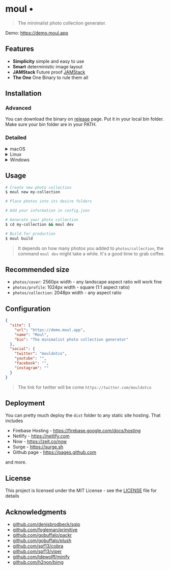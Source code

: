 # moul •

> The minimalist photo collection generator.

Demo: https://demo.moul.app

## Features

- **Simplicity** simple and easy to use
- **Smart** deterministic image layout
- **JAMStack** Future proof [JAMStack](https://jamstack.org)
- **The One** One Binary to rule them all

## Installation

### Advanced

You can download the binary on [release](https://github.com/sophearak/moul/releases) page. Put it in your local bin folder. Make sure your bin folder are in your PATH.

### Detailed

<details><summary>macOS</summary>
<p>

```bash
# download binary
$ wget https://github.com/sophearak/moul/releases/download/v1.0.0-beta.0/moul-darwin

# move binary into local bin
# if ~/.local/bin doesn't exist. $ mkdir -p ~/.local/bin
$ mv moul-darwin ~/.local/bin/moul

# make sure that ~/.local/bin in your $PATH
# if you're using bash
$ echo "export PATH=$PATH:~/.local/bin" >> ~/.bashrc

# if you're using zsh
$ echo "export PATH=$PATH:~/.local/bin" >> ~/.zshrc

# If you don't know what it is. Use bash.

# reload
$ source ~/.bashrc
```

</p>
</details>

<details><summary>Linux</summary>
<p>
I'm 300% sure, you know what to do. See Advanced
</p>
</details>

<details><summary>Windows</summary>
<p>

- **Step 1**: Download the binary [here](https://github.com/sophearak/moul/releases)
- **Step 2**: Create a folder in `C:\bin` and put the downloaded file in there
- **Step 3**: Add `C:\bin` to your `Environment Variables` by
  - **Step 3.1**: right-click `My Computer` -> click `Properties`
  - **Step 3.2**: In the `System Properties` window, click the `Advanced` tab, and then click `Environment Variables`.
  - **Step 3.3**: In the `System Variables` window, highlight `Path`, and click `Edit`.
  - **Step 3.4**: In the Edit `System Variables` window, insert the cursor at the end of the `Variable` value field.
  - **Step 3.5**: If the last character is not a semi-colon (;), add one.
  - **Step 3.6**: After the final semi-colon, add `path C:\bin` -> click `OK`

</p>
</details>

## Usage

```bash
# Create new photo collection
$ moul new my-collection

# Place photos into its desire folders

# Add your information in config.json

# Generate your photo collection
$ cd my-collection && moul dev

# Build for production
$ moul build
```

> It depends on how many photos you added to `photos/collection`, the command `moul dev` might take a while. It's a good time to grab coffee.

## Recommended size

- `photos/cover`: 2560px width - any landscape aspect ratio will work fine
- `photos/profile`: 1024px width - square (1:1 aspect ratio)
- `photos/collection`: 2048px width - any aspect ratio

## Configuration

```json
{
  "site": {
    "url": "https://demo.moul.app",
    "name": "Moul",
    "bio": "The minimalist photo collection generator"
  },
  "social": {
    "twitter": "mouldotco",
    "youtube": "",
    "facebook": "",
    "instagram": ""
  }
}
```

> The link for twitter will be come `https://twitter.com/mouldotco`

## Deployment

You can pretty much deploy the `dist` folder to any static site hosting. That includes

- Firebase Hosting - https://firebase.google.com/docs/hosting
- Netlify - https://netlify.com
- Now - https://zeit.co/now
- Surge - https://surge.sh
- Github page - https://pages.github.com

and more.

## License

This project is licensed under the MIT License - see the [LICENSE](LICENSE) file for details

## Acknowledgments

- [github.com/denisbrodbeck/sqip](https://github.com/denisbrodbeck/sqip)
- [github.com/fogleman/primitive](https://github.com/fogleman/primitive)
- [github.com/gobuffalo/packr](https://github.com/gobuffalo/packr)
- [github.com/gobuffalo/plush](https://github.com/gobuffalo/plush)
- [github.com/spf13/cobra](https://github.com/spf13/cobra)
- [github.com/spf13/viper](https://github.com/spf13/viper)
- [github.com/tdewolff/minify](https://github.com/tdewolff/minify)
- [github.com/h2non/bimg](https://github.com/h2non/bimg)
